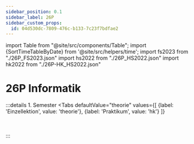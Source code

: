 ```yaml
---
sidebar_position: 0.1
sidebar_label: 26P
sidebar_custom_props:
  id: 04d530dc-7809-476c-b133-7c23f7bdfae2
---
```


import Table from "@site/src/components/Table";
import {SortTimeTableByDate} from '@site/src/helpers/time';
import fs2023 from "./26P_FS2023.json"
import hs2022 from "./26P_HS2022.json"
import hk2022 from "./26P-HK_HS2022.json"


# 26P Informatik


<Table
  header={["Datum", "Thema", "Inhalt"]}
  compact
  selectable
  rows={fs2023}
  order={SortTimeTableByDate()}
/>

:::details 1. Semester
<Tabs
    defaultValue="theorie"
    values={[
      {label: 'Einzellektion', value: 'theorie'},
      {label: 'Praktikum', value: 'hk'}
    ]}
>
<TabItem value="theorie">
<Table
  header={["Datum", "Thema", "Inhalt"]}
  compact
  selectable
  rows={hs2022}
  order={SortTimeTableByDate()}
/>
</TabItem>

<TabItem value="hk">
<Table
  header={["Datum", "Halbklasse", "Thema", "Inhalt"]}
  compact
  selectable
  rows={hk2022}
  order={SortTimeTableByDate()}
/>
</TabItem>
</Tabs>
:::
